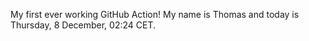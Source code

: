 My first ever working GitHub Action!
My name is Thomas and today is Thursday, 8 December, 02:24 CET. 
